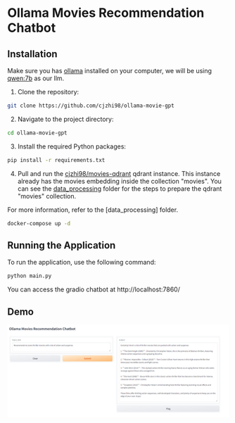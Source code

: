 # Ollama Movies Recommendation Chatbot

## Installation

Make sure you has [ollama](https://ollama.com/) installed on your computer, we will be using [qwen:7b](https://ollama.com/library/qwen:7b) as our llm.

1. Clone the repository:

```sh
git clone https://github.com/cjzhi98/ollama-movie-gpt
```

2. Navigate to the project directory:

```sh
cd ollama-movie-gpt
```

3. Install the required Python packages:

```sh
pip install -r requirements.txt
```

4. Pull and run the [cjzhi98/movies-qdrant](https://hub.docker.com/repository/docker/cjzhi98/movies-qdrant/general) qdrant instance. This instance already has the movies embedding inside the collection "movies". You can see the [data_processing](https://github.com/cjzhi98/ollama-movie-gpt/tree/main/data_processing) folder for the steps to prepare the qdrant "movies" collection.

For more information, refer to the [data_processing] folder.

```sh
docker-compose up -d
```

## Running the Application

To run the application, use the following command:

```sh
python main.py
```

You can access the gradio chatbot at http://localhost:7860/

## Demo

![alt text](image/image.png)
